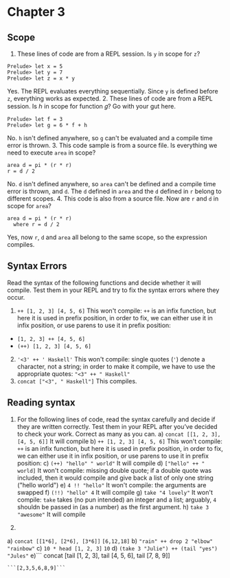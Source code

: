 # Chapter 3
## Scope
1. These lines of code are from a REPL session. Is `y` in scope for `z`?
  ```
  Prelude> let x = 5
  Prelude> let y = 7
  Prelude> let z = x * y
  ```
Yes. The REPL evaluates everything sequentially. Since `y` is defined before `z`, everything works as expected.
2. These lines of code are from a REPL session. Is ℎ in scope for function 𝑔? Go with your gut here.
  ```
  Prelude> let f = 3
  Prelude> let g = 6 * f + h
  ```
No. `h` isn't defined anywhere, so `g` can't be evaluated and a compile time error is thrown.
3. This code sample is from a source file. Is everything we need to execute `area` in scope?
  ```
  area d = pi * (r * r)
  r = d / 2
  ```
No. `d` isn't defined anywhere, so `area` can't be defined and a compile time error is thrown, and `d`. The `d` defined in `area` and the `d` defined in `r` belong to different scopes.
4. This code is also from a source file. Now are `r` and `d` in scope for `area`?
  ```
  area d = pi * (r * r)
    where r = d / 2
  ```
Yes, now `r`, `d` and `area` all belong to the same scope, so the expression compiles.

## Syntax Errors
Read the syntax of the following functions and decide whether it will compile. Test them in your REPL and try to fix the syntax errors where they occur.
1. ```++ [1, 2, 3] [4, 5, 6]```
This won't compile: `++` is an infix function, but here it is used in prefix position, in order to fix, we can either use it in infix position, or use parens to use it in prefix position:
- ```[1, 2, 3] ++ [4, 5, 6]```
- ```(++) [1, 2, 3] [4, 5, 6]```

2. ```'<3' ++ ' Haskell'```
This won't compile: single quotes (`'`) denote a character, not a string; in order to make it compile, we have to use the appropriate quotes:
```"<3" ++ " Haskell"```
3. ```concat ["<3", " Haskell"]```
This compiles.

## Reading syntax
1. For the following lines of code, read the syntax carefully and decide if they are written correctly. 
Test them in your REPL after you’ve decided to check your work. Correct as many as you can.
a) ```concat [[1, 2, 3], [4, 5, 6]]```
It will compile
b) ```++ [1, 2, 3] [4, 5, 6]```
This won't compile: `++` is an infix function, but here it is used in prefix position, in order to fix, we can either use it in infix position, or use parens to use it in prefix position:
c) ```(++) "hello" " world"```
It will compile
d) ```["hello" ++ " world]```
It won't compile: missing double quote; if a double quote was included, then it would compile and give back a list of only one string ("hello world")
e) ```4 !! "hello"```
It won't compile: the arguments are swapped
f) ```(!!) "hello" 4```
It will compile
g) ```take "4 lovely"```
It won't compile: `take` takes (no pun intended) an integer and a list; arguably, `4` shouldn be passed in (as a number) as the first argument.
h) ```take 3 "awesome"```
It will compile

2. 
a) ```concat [[1*6], [2*6], [3*6]]```
```[6,12,18]```
b) ```"rain" ++ drop 2 "elbow"```
```"rainbow"```
c) ```10 * head [1, 2, 3]```
```10```
d) ```(take 3 "Julie") ++ (tail "yes")```
```"Jules"```
e)```
  concat [tail [1, 2, 3],
          tail [4, 5, 6],
          tail [7, 8, 9]]
  ```
  ```[2,3,5,6,8,9]```
